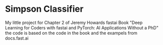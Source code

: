 # Simpson Classifier  
My little project for Chapter 2 of Jeremy Howards fastai Book "Deep Learning for Coders with fastai and PyTorch: AI Applications Without a PhD" the code is based on the code in the book and the exampels from docs.fast.ai
